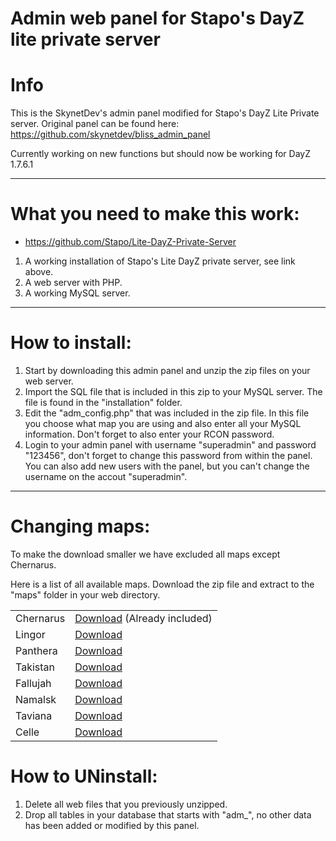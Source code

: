 Admin web panel for Stapo's DayZ lite private server
=================
Info
=================
This is the SkynetDev's admin panel modified for Stapo's DayZ Lite Private server.
Original panel can be found here: https://github.com/skynetdev/bliss_admin_panel

Currently working on new functions but should now be working for DayZ 1.7.6.1

-----------------

What you need to make this work:
=================
- https://github.com/Stapo/Lite-DayZ-Private-Server

1. A working installation of Stapo's Lite DayZ private server, see link above.
2. A web server with PHP.
3. A working MySQL server.

-----------------

How to install:
=================

1.  Start by downloading this admin panel and unzip the zip files on your web server.
2.  Import the SQL file that is included in this zip to your MySQL server. The file is found in the "installation" folder.
3.  Edit the "adm_config.php" that was included in the zip file.
    In this file you choose what map you are using and also enter all your MySQL information.
    Don't forget to also enter your RCON password.
4.  Login to your admin panel with username "superadmin" and password "123456", don't forget to change this password from within the panel.
    You can also add new users with the panel, but you can't change the username on the accout "superadmin".

-----------------

Changing maps:
=================

To make the download smaller we have excluded all maps except Chernarus.

Here is a list of all available maps.
Download the zip file and extract to the "maps" folder in your web directory.

<table>
<tr>
	<td>Chernarus</td> <td><a href="https://www.box.com/s/je11xuxkx1fo2ff6uxir">Download</a> (Already included)</td>
</tr>
<tr>
	<td>Lingor</td> <td><a href="https://www.box.com/s/bma4z0nfhz1dvrz7pq0m">Download</a></td>
</tr>
<tr>
	<td>Panthera</td> <td><a href="https://www.box.com/s/862v8tdf5slckgo5jjeq">Download</a></td>
</tr>
<tr>
	<td>Takistan</td> <td><a href="https://www.box.com/s/jjpdm5exkrm1abk4f4h2">Download</a></td>
</tr>
<tr>
	<td>Fallujah</td> <td><a href="https://www.box.com/s/mtid65xdi5cbhw2njkyy">Download</a></td>
</tr>
<tr>
	<td>Namalsk</td> <td><a href="https://www.box.com/s/58k0m6s579o5d5ysya0x">Download</a></td>
</tr>
<tr>
	<td>Taviana</td> <td><a href="https://www.box.com/s/yqw0gk2cud9hm1ckgb8y">Download</a></td>
</tr>
<tr>
	<td>Celle</td> <td><a href="https://www.box.com/s/oxo486k59gstybnhu90b">Download</a></td>
</tr>
</table>

How to UNinstall:
=================

1.  Delete all web files that you previously unzipped.
2.  Drop all tables in your database that starts with "adm_", no other data has been added or modified by this panel.
